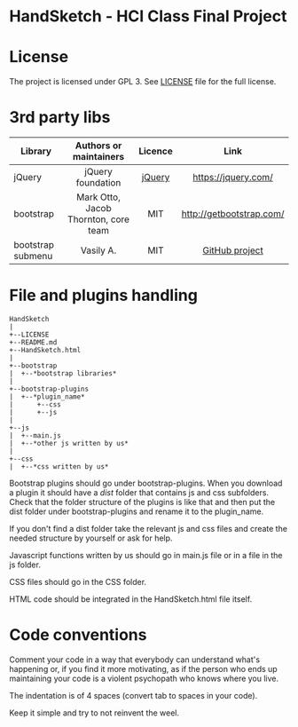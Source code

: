 HandSketch - HCI Class Final Project
====================================

License
=======
The project is licensed under GPL 3. See [LICENSE](/LICENSE) file for the full
license. 

3rd party libs
==============
 
| Library | Authors or maintainers | Licence | Link |
|---------|:----------------------:|:-------:|:----:|
| jQuery  | jQuery foundation | [jQuery](https://github.com/jquery/jquery/blob/master/LICENSE.txt) | https://jquery.com/ |
| bootstrap | Mark Otto, Jacob Thornton, core team | MIT | http://getbootstrap.com/ |
| bootstrap submenu | Vasily A. | MIT | [GitHub project](https://github.com/vsn4ik/bootstrap-submenu) |

File and plugins handling
=========================

```
HandSketch
|
+--LICENSE
+--README.md
+--HandSketch.html
|
+--bootstrap
|  +--*bootstrap libraries*
|
+--bootstrap-plugins
|  +--*plugin_name*
|      +--css
|      +--js
|
+--js
|  +--main.js
|  +--*other js written by us*
|
+--css
|  +--*css written by us*
```

Bootstrap plugins should go under bootstrap-plugins. When you download a plugin it should have a *dist* folder that contains js and css subfolders.
Check that the folder structure of the plugins is like that and then put the dist folder under bootstrap-plugins and rename it to the plugin_name.


If you don't find a dist folder take the relevant js and css files and create the needed structure by yourself or ask for help.


Javascript functions written by us should go in main.js file or in a file in the js folder.


CSS files should go in the CSS folder.


HTML code should be integrated in the HandSketch.html file itself.

Code conventions
================
Comment your code in a way that everybody can understand what's happening or, if you find it more motivating, as if the person who ends up maintaining your code is a violent psychopath who knows where you live.

The indentation is of 4 spaces (convert tab to spaces in your code).

Keep it simple and try to not reinvent the weel.

